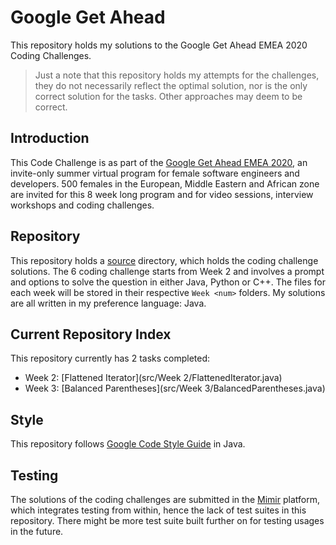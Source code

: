 # Google Get Ahead
 This repository holds my solutions to the Google Get Ahead EMEA 2020 Coding Challenges.
 
 > Just a note that this repository holds my attempts for the challenges, they do not necessarily
 > reflect the optimal solution, nor is the only correct solution for the tasks. Other approaches
 > may deem to be correct.

## Introduction
 This Code Challenge is as part of the 
 [Google Get Ahead EMEA 2020](https://events.withgoogle.com/get-ahead-emea-2020/#content), an
  invite-only summer virtual program for female software engineers and developers. 500 females in
   the European, Middle Eastern and African zone are invited for this 8 week long program and for video
    sessions, interview workshops and coding challenges.
  
## Repository
  This repository holds a [source](./src) directory, which holds the coding challenge solutions. The
   6 coding challenge starts from Week 2 and involves a prompt and options to solve the question
    in either Java, Python or C++. The files for each week will be stored in their respective
     `Week <num>` folders. My solutions are all written in my preference language: Java.
     
## Current Repository Index
  This repository currently has 2 tasks completed:
  * Week 2: [Flattened Iterator](src/Week 2/FlattenedIterator.java)
  * Week 3: [Balanced Parentheses](src/Week 3/BalancedParentheses.java)
     
## Style
  This repository follows 
  [Google Code Style Guide](https://google.github.io/styleguide/javaguide.html) in Java. 
  
## Testing
  The solutions of the coding challenges are submitted in the [Mimir](https://www.mimirhq.com/)
   platform, which integrates testing from within, hence the lack of test suites in this
    repository. There might be more test suite built further on for testing usages in the future. 
